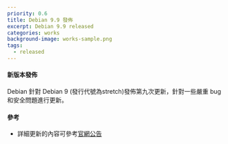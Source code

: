 ```yaml
---
priority: 0.6
title: Debian 9.9 發佈
excerpt: Debian 9.9 released
categories: works
background-image: works-sample.png
tags:
  - released
---
```


#### 新版本發佈

Debian 針對 Debian 9 (發行代號為stretch)發佈第九次更新，針對一些嚴重 bug 和安全問題進行更新。

#### 參考

- 詳細更新的內容可參考[官網公告](https://www.debian.org/News/2019/20190427)
